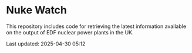 # Nuke Watch

This repository includes code for retrieving the latest information available on the output of EDF nuclear power plants in the UK.

Last updated: 2025-04-30 05:12